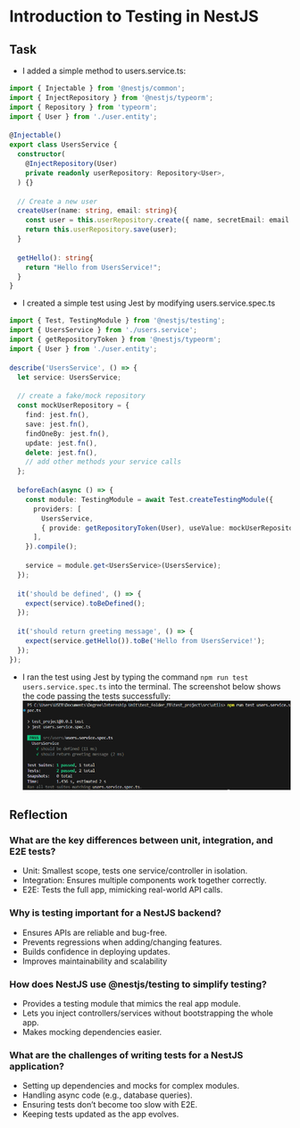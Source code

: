 # Introduction to Testing in NestJS

## Task

- I added a simple method to users.service.ts:
```typescript
import { Injectable } from '@nestjs/common';
import { InjectRepository } from '@nestjs/typeorm';
import { Repository } from 'typeorm';
import { User } from './user.entity';

@Injectable()
export class UsersService {
  constructor(
    @InjectRepository(User)
    private readonly userRepository: Repository<User>,
  ) {}

  // Create a new user
  createUser(name: string, email: string){
    const user = this.userRepository.create({ name, secretEmail: email });
    return this.userRepository.save(user);
  }

  getHello(): string{
    return "Hello from UsersService!";
  }
}
```

- I created a simple test using Jest by modifying users.service.spec.ts
```ts
import { Test, TestingModule } from '@nestjs/testing';
import { UsersService } from './users.service';
import { getRepositoryToken } from '@nestjs/typeorm';
import { User } from './user.entity';

describe('UsersService', () => {
  let service: UsersService;

  // create a fake/mock repository
  const mockUserRepository = {
    find: jest.fn(),
    save: jest.fn(),
    findOneBy: jest.fn(),
    update: jest.fn(),
    delete: jest.fn(),
    // add other methods your service calls
  };

  beforeEach(async () => {
    const module: TestingModule = await Test.createTestingModule({
      providers: [
        UsersService,
        { provide: getRepositoryToken(User), useValue: mockUserRepository }, // 👈 provide the mock
      ],
    }).compile();

    service = module.get<UsersService>(UsersService);
  });

  it('should be defined', () => {
    expect(service).toBeDefined();
  });

  it('should return greeting message', () => {
    expect(service.getHello()).toBe('Hello from UsersService!');
  });
});
```

- I ran the test using Jest by typing the command `npm run test users.service.spec.ts` into the terminal. The screenshot below shows the code passing the tests successfully:
![Screenshot of successful test](images/nestjs_intro_test.png)

## Reflection

### What are the key differences between unit, integration, and E2E tests?

- Unit: Smallest scope, tests one service/controller in isolation.
- Integration: Ensures multiple components work together correctly.
- E2E: Tests the full app, mimicking real-world API calls.

### Why is testing important for a NestJS backend?

- Ensures APIs are reliable and bug-free.
- Prevents regressions when adding/changing features.
- Builds confidence in deploying updates.
- Improves maintainability and scalability

### How does NestJS use @nestjs/testing to simplify testing?

- Provides a testing module that mimics the real app module.
- Lets you inject controllers/services without bootstrapping the whole app.
- Makes mocking dependencies easier.

### What are the challenges of writing tests for a NestJS application?

- Setting up dependencies and mocks for complex modules.
- Handling async code (e.g., database queries).
- Ensuring tests don’t become too slow with E2E.
- Keeping tests updated as the app evolves.
